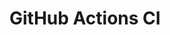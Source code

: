 # GitHub Actions CI































































































































































































































































































































































































































































































































































































































































































































































































































































































































































































































































































































































































































































































































































































































































































































































































































































































